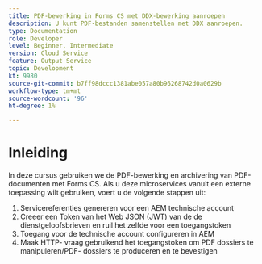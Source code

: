 ```yaml
---
title: PDF-bewerking in Forms CS met DDX-bewerking aanroepen
description: U kunt PDF-bestanden samenstellen met DDX aanroepen.
type: Documentation
role: Developer
level: Beginner, Intermediate
version: Cloud Service
feature: Output Service
topic: Development
kt: 9980
source-git-commit: b7ff98dccc1381abe057a80b96268742d0a0629b
workflow-type: tm+mt
source-wordcount: '96'
ht-degree: 1%

---
```


# Inleiding

In deze cursus gebruiken we de PDF-bewerking en archivering van PDF-documenten met Forms CS. Als u deze microservices vanuit een externe toepassing wilt gebruiken, voert u de volgende stappen uit:

1. Servicereferenties genereren voor een AEM technische account
1. Creeer een Token van het Web JSON (JWT) van de de dienstgeloofsbrieven en ruil het zelfde voor een toegangstoken
1. Toegang voor de technische account configureren in AEM
1. Maak HTTP- vraag gebruikend het toegangstoken om PDF dossiers te manipuleren/PDF- dossiers te produceren en te bevestigen
